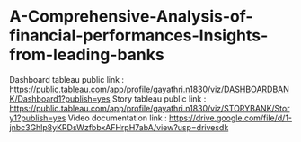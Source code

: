 # A-Comprehensive-Analysis-of-financial-performances-Insights-from-leading-banks
Dashboard tableau public link : https://public.tableau.com/app/profile/gayathri.n1830/viz/DASHBOARDBANK/Dashboard1?publish=yes
Story tableau public link : https://public.tableau.com/app/profile/gayathri.n1830/viz/STORYBANK/Story1?publish=yes
Video documentation link : https://drive.google.com/file/d/1-jnbc3Ghlp8yKRDsWzfbbxAFHrpH7abA/view?usp=drivesdk
